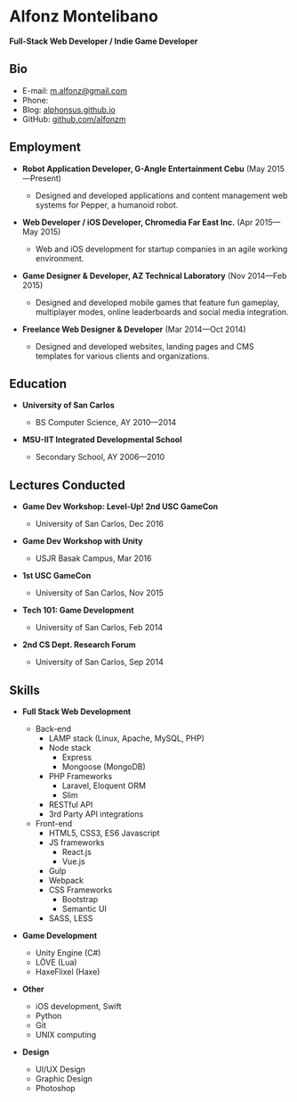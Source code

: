 # Alfonz Montelibano
**Full-Stack Web Developer / Indie Game Developer**

## Bio

- E-mail: [m.alfonz@gmail.com](mailto:m.alfonz@gmail.com)
- Phone: 
- Blog: [alphonsus.github.io](http://alphonsus.github.io)
- GitHub: [github.com/alfonzm](http://github.com/alfonzm)

## Employment

- **Robot Application Developer, G-Angle Entertainment Cebu** (May 2015—Present)
  - Designed and developed applications and content management web systems for Pepper, a humanoid robot.

- **Web Developer / iOS Developer, Chromedia Far East Inc.** (Apr 2015—May 2015)
  - Web and iOS development for startup companies in an agile working environment.

- **Game Designer & Developer, AZ Technical Laboratory** (Nov 2014—Feb 2015)
  - Designed and developed mobile games that feature fun gameplay, multiplayer modes, online leaderboards and social media integration.

- **Freelance Web Designer & Developer** (Mar 2014—Oct 2014)
  - Designed and developed websites, landing pages and CMS templates for various clients and organizations.

## Education

- **University of San Carlos**
  - BS Computer Science, AY 2010—2014

- **MSU-IIT Integrated Developmental School**
  - Secondary School, AY 2006—2010

## Lectures Conducted

- **Game Dev Workshop: Level-Up! 2nd USC GameCon**
  - University of San Carlos, Dec 2016

- **Game Dev Workshop with Unity**
  - USJR Basak Campus, Mar 2016

- **1st USC GameCon**
  - University of San Carlos, Nov 2015

- **Tech 101: Game Development**
  - University of San Carlos, Feb 2014

- **2nd CS Dept. Research Forum**
  - University of San Carlos, Sep 2014

## Skills

- **Full Stack Web Development**
  - Back-end
    - LAMP stack (Linux, Apache, MySQL, PHP)
    - Node stack
      - Express
      - Mongoose (MongoDB)
    - PHP Frameworks
      - Laravel, Eloquent ORM
      - Slim
    - RESTful API
    - 3rd Party API integrations
  - Front-end
    - HTML5, CSS3, ES6 Javascript
    - JS frameworks
      - React.js
      - Vue.js
    - Gulp
    - Webpack
    - CSS Frameworks
      - Bootstrap
      - Semantic UI
    - SASS, LESS

- **Game Development**
  - Unity Engine (C#)
  - LÖVE (Lua)
  - HaxeFlixel (Haxe)
  
- **Other**
  - iOS development, Swift
  - Python
  - Git
  - UNIX computing

- **Design**
  - UI/UX Design
  - Graphic Design
  - Photoshop
